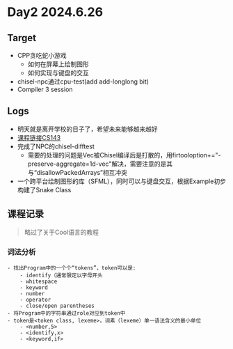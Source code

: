 # Day2 2024.6.26

## Target

- CPP贪吃蛇小游戏
    - 如何在屏幕上绘制图形
    - 如何实现与键盘的交互
- chisel-npc通过cpu-test(add add-longlong bit)
- Compiler 3 session

## Logs
- 明天就是离开学校的日子了，希望未来能够越来越好
- [课程链接CS143](https://web.stanford.edu/class/cs143/)
- 完成了NPC的chisel-difftest
    - 需要的处理的问题是Vec被Chisel编译后是打散的，用firtooloption+="-preserve-aggregate=1d-vec"解决，需要注意的是其与“disallowPackedArrays”相互冲突
- 一个跨平台绘制图形的库（SFML），同时可以与键盘交互，根据Example初步构建了Snake Class

## 课程记录

> 略过了关于Cool语言的教程

### 词法分析
    - 找出Program中的一个个“tokens”，token可以是:
        - identify（通常限定以字母开头
        - whitespace
        - keyword
        - number
        - operator
        - close/open parentheses
    - 将Program中的字符串通过role对应到token中
    - token是<token class, lexeme>，词素（lexeme）单一语法含义的最小单位
        - <number,5>
        - <identify,x>
        - <keyword,if>